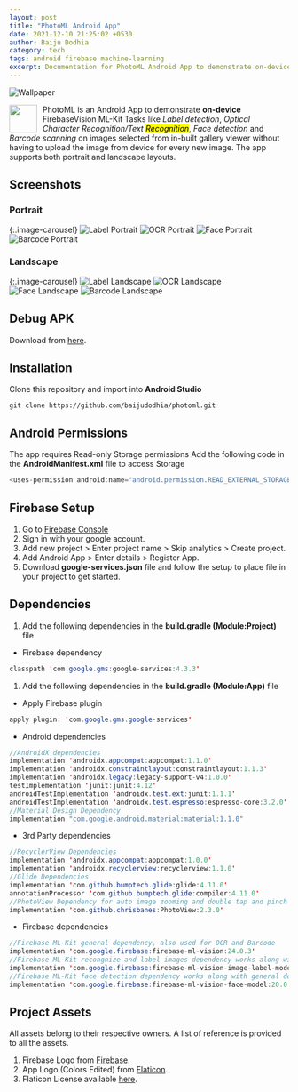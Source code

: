 ```yaml
---
layout: post
title: "PhotoML Android App"
date: 2021-12-10 21:25:02 +0530
author: Baiju Dodhia
category: tech
tags: android firebase machine-learning
excerpt: Documentation for PhotoML Android App to demonstrate on-device FirebaseVision ML-Kit Tasks like Label detection, Optical Character Recognition/Text Recognition, Face detection and Barcode scanning.
---
```


![Wallpaper](https://source.unsplash.com/1600x600/?code)

<img src="https://baijudodhia.github.io/blog/assets/images/photoml-firebase-android-app/photomllogoedited.png" align="left" width="50" style="margin-right:10px;">

PhotoML is an Android App to demonstrate **on-device** FirebaseVision ML-Kit Tasks like _Label detection_, _Optical Character Recognition/Text <mark>Recognition_</mark>, _Face detection_ and _Barcode scanning_ on images selected from in-built gallery viewer without having to upload the image from device for every new image. The app supports both portrait and landscape layouts.

## Screenshots

### Portrait

{:.image-carousel}
![Label Portrait](https://baijudodhia.github.io/blog/assets/images/photoml-firebase-android-app/PortraitLabel.gif)
![OCR Portrait](https://baijudodhia.github.io/blog/assets/images/photoml-firebase-android-app/PortraitOCR.gif)
![Face Portrait](https://baijudodhia.github.io/blog/assets/images/photoml-firebase-android-app/PortraitFace.gif)
![Barcode Portrait](https://baijudodhia.github.io/blog/assets/images/photoml-firebase-android-app/PortraitBarcode.gif)

### Landscape

{:.image-carousel}
![Label Landscape](https://baijudodhia.github.io/blog/assets/images/photoml-firebase-android-app/LandLabel.gif)
![OCR Landscape](https://baijudodhia.github.io/blog/assets/images/photoml-firebase-android-app/LandOCR.gif)
![Face Landscape](https://baijudodhia.github.io/blog/assets/images/photoml-firebase-android-app/LandFace.gif)
![Barcode Landscape](https://baijudodhia.github.io/blog/assets/images/photoml-firebase-android-app/LandBarcode.gif)

## Debug APK

Download from [here](https://github.com/baijudodhia/photoml/blob/master/apk/photoml-debug-app.apk).

## Installation

Clone this repository and import into **Android Studio**

```shell
git clone https://github.com/baijudodhia/photoml.git
```

## Android Permissions

The app requires Read-only Storage permissions
Add the following code in the **AndroidManifest.xml** file to access Storage

```java
<uses-permission android:name="android.permission.READ_EXTERNAL_STORAGE" />
```

## Firebase Setup

1. Go to [Firebase Console](https://console.firebase.google.com)
2. Sign in with your google account.
3. Add new project > Enter project name > Skip analytics > Create project.
4. Add Android App > Enter details > Register App.
5. Download **google-services.json** file and follow the setup to place file in your project to get started.

## Dependencies

1. Add the following dependencies in the **build.gradle (Module:Project)** file

- Firebase dependency

```java
classpath 'com.google.gms:google-services:4.3.3'
```

1. Add the following dependencies in the **build.gradle (Module:App)** file

- Apply Firebase plugin

```java
apply plugin: 'com.google.gms.google-services'
```

- Android dependencies

```java
//AndroidX dependencies
implementation 'androidx.appcompat:appcompat:1.1.0'
implementation 'androidx.constraintlayout:constraintlayout:1.1.3'
implementation 'androidx.legacy:legacy-support-v4:1.0.0'
testImplementation 'junit:junit:4.12'
androidTestImplementation 'androidx.test.ext:junit:1.1.1'
androidTestImplementation 'androidx.test.espresso:espresso-core:3.2.0'
//Material Design Dependency
implementation "com.google.android.material:material:1.1.0"
```

- 3rd Party dependencies

```java
//RecyclerView Dependencies
implementation 'androidx.appcompat:appcompat:1.0.0'
implementation 'androidx.recyclerview:recyclerview:1.1.0'
//Glide Dependencies
implementation 'com.github.bumptech.glide:glide:4.11.0'
annotationProcessor 'com.github.bumptech.glide:compiler:4.11.0'
//PhotoView Dependency for auto image zooming and double tap and pinch zoom replacing ImageView
implementation 'com.github.chrisbanes:PhotoView:2.3.0'
```

- Firebase dependencies

```java
//Firebase ML-Kit general dependency, also used for OCR and Barcode
implementation 'com.google.firebase:firebase-ml-vision:24.0.3'
//Firebase ML-Kit recongnize and label images dependency works along with general dependency
implementation 'com.google.firebase:firebase-ml-vision-image-label-model:20.0.1'
//Firebase ML-Kit face detection dependency works along with general dependency
implementation 'com.google.firebase:firebase-ml-vision-face-model:20.0.1'
```

## Project Assets

All assets belong to their respective owners. A list of reference is provided to all the assets.

1. Firebase Logo from [Firebase](https://firebase.google.com/brand-guidelines).
2. App Logo (Colors Edited) from [Flaticon](https://www.flaticon.com/free-icon/gallery_758462?term=gallery&page=1&position=40).
3. Flaticon License available [here](https://github.com/baijudodhia/photoml/blob/master/app/src/main/assets/FlaticonLicense.pdf).
